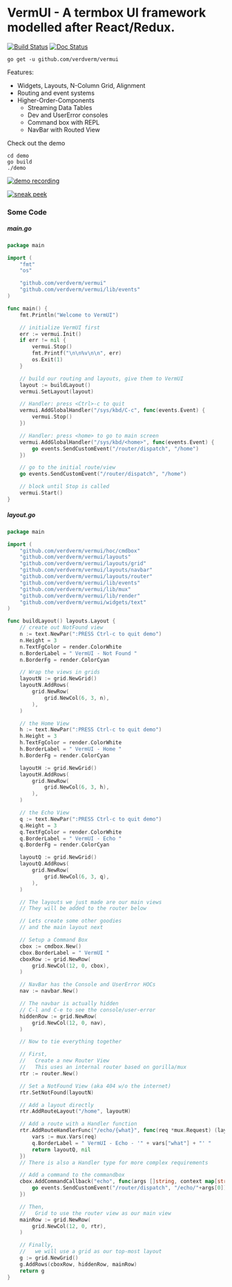# VermUI - A termbox UI framework modelled after React/Redux.

[![Build Status](https://travis-ci.org/verdverm/vermui.svg?branch=master)](https://travis-ci.org/verdverm/vermui)
[![Doc Status](https://godoc.org/github.com/verdverm/vermui?status.png)](https://godoc.org/github.com/verdverm/vermui)

```
go get -u github.com/verdverm/vermui
```

Features:

- Widgets, Layouts, N-Column Grid, Alignment
- Routing and event systems
- Higher-Order-Components
  - Streaming Data Tables
  - Dev and UserError consoles
  - Command box with REPL
  - NavBar with Routed View


Check out the demo

```
cd demo
go build
./demo
```

[![demo recording](https://asciinema.org/a/158389.png?t=1&theme=solarized-dark)](https://asciinema.org/a/158389?theme=solarized-dark)

[![sneak peek](https://asciinema.org/a/158390.png)](https://asciinema.org/a/158390?theme=solarized-dark)  <!-- .element height="50%" width="100%" -->

### Some Code

##### main.go

```go
package main

import (
	"fmt"
	"os"

	"github.com/verdverm/vermui"
	"github.com/verdverm/vermui/lib/events"
)

func main() {
	fmt.Println("Welcome to VermUI")

	// initialize VermUI first
	err := vermui.Init()
	if err != nil {
		vermui.Stop()
		fmt.Printf("\n\n%v\n\n", err)
		os.Exit(1)
	}

	// build our routing and layouts, give them to VermUI
	layout := buildLayout()
	vermui.SetLayout(layout)

	// Handler: press <Ctrl>-c to quit
	vermui.AddGlobalHandler("/sys/kbd/C-c", func(events.Event) {
		vermui.Stop()
	})

	// Handler: press <home> to go to main screen
	vermui.AddGlobalHandler("/sys/kbd/<home>", func(events.Event) {
		go events.SendCustomEvent("/router/dispatch", "/home")
	})

	// go to the initial route/view
	go events.SendCustomEvent("/router/dispatch", "/home")

	// block until Stop is called
	vermui.Start()
}
```

##### layout.go

```go
package main

import (
	"github.com/verdverm/vermui/hoc/cmdbox"
	"github.com/verdverm/vermui/layouts"
	"github.com/verdverm/vermui/layouts/grid"
	"github.com/verdverm/vermui/layouts/navbar"
	"github.com/verdverm/vermui/layouts/router"
	"github.com/verdverm/vermui/lib/events"
	"github.com/verdverm/vermui/lib/mux"
	"github.com/verdverm/vermui/lib/render"
	"github.com/verdverm/vermui/widgets/text"
)

func buildLayout() layouts.Layout {
	// create out NotFound view
	n := text.NewPar(":PRESS Ctrl-c to quit demo")
	n.Height = 3
	n.TextFgColor = render.ColorWhite
	n.BorderLabel = " VermUI - Not Found "
	n.BorderFg = render.ColorCyan

	// Wrap the views in grids
	layoutN := grid.NewGrid()
	layoutN.AddRows(
		grid.NewRow(
			grid.NewCol(6, 3, n),
		),
	)

	// the Home View
	h := text.NewPar(":PRESS Ctrl-c to quit demo")
	h.Height = 3
	h.TextFgColor = render.ColorWhite
	h.BorderLabel = " VermUI - Home "
	h.BorderFg = render.ColorCyan

	layoutH := grid.NewGrid()
	layoutH.AddRows(
		grid.NewRow(
			grid.NewCol(6, 3, h),
		),
	)

	// the Echo View
	q := text.NewPar(":PRESS Ctrl-c to quit demo")
	q.Height = 3
	q.TextFgColor = render.ColorWhite
	q.BorderLabel = " VermUI - Echo "
	q.BorderFg = render.ColorCyan

	layoutQ := grid.NewGrid()
	layoutQ.AddRows(
		grid.NewRow(
			grid.NewCol(6, 3, q),
		),
	)

	// The layouts we just made are our main views
	// They will be added to the router below

	// Lets create some other goodies
	// and the main layout next

	// Setup a Command Box
	cbox := cmdbox.New()
	cbox.BorderLabel = " VermUI "
	cboxRow := grid.NewRow(
		grid.NewCol(12, 0, cbox),
	)

	// NavBar has the Console and UserError HOCs
	nav := navbar.New()

	// The navbar is actually hidden
	// C-l and C-e to see the console/user-error
	hiddenRow := grid.NewRow(
		grid.NewCol(12, 0, nav),
	)

	// Now to tie everything together

	// First,
	//   Create a new Router View
	//   This uses an internal router based on gorilla/mux
	rtr := router.New()

	// Set a NotFound View (aka 404 w/o the internet)
	rtr.SetNotFound(layoutN)

	// Add a layout directly
	rtr.AddRouteLayout("/home", layoutH)

	// Add a route with a Handler function
	rtr.AddRouteHandlerFunc("/echo/{what}", func(req *mux.Request) (layouts.Layout, error) {
		vars := mux.Vars(req)
		q.BorderLabel = " VermUI - Echo - '" + vars["what"] + "' "
		return layoutQ, nil
	})
	// There is also a Handler type for more complex requirements

	// Add a command to the commandbox
	cbox.AddCommandCallback("echo", func(args []string, context map[string]interface{}) {
		go events.SendCustomEvent("/router/dispatch", "/echo/"+args[0])
	})

	// Then,
	//   Grid to use the router view as our main view
	mainRow := grid.NewRow(
		grid.NewCol(12, 0, rtr),
	)

	// Finally,
	//   we will use a grid as our top-most layout
	g := grid.NewGrid()
	g.AddRows(cboxRow, hiddenRow, mainRow)
	return g
}
```
